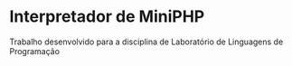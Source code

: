 # Interpretador de MiniPHP

Trabalho desenvolvido para a disciplina de Laboratório de Linguagens de Programação
